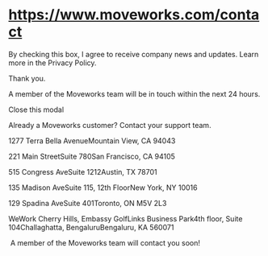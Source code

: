 # https://www.moveworks.com/contact

By checking this box, I agree to receive company news and updates. Learn more in the Privacy Policy.

Thank you.

A member of the Moveworks team will be in touch within the next 24 hours.



  Close this modal
  


Already a Moveworks customer? Contact your support team. 

1277 Terra Bella AvenueMountain View, CA 94043

221 Main StreetSuite 780San Francisco, CA 94105

515 Congress AveSuite 1212Austin, TX 78701

135 Madison AveSuite 115, 12th FloorNew York, NY 10016

129 Spadina AveSuite 401Toronto, ON M5V 2L3

WeWork Cherry Hills, Embassy GolfLinks Business Park4th floor, Suite 104Challaghatta, BengaluruBengaluru, KA 560071

 A member of the Moveworks team will contact you soon!

